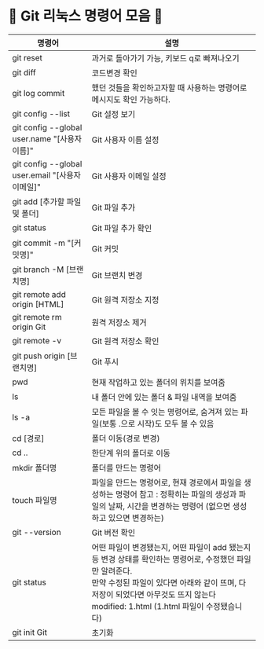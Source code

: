 # 🙉 Git 리눅스 명령어 모음 🙉
|명령어|설명|
|------|---|
|git reset|과거로 돌아가기 가능, 키보드 q로 빠져나오기|
|git diff|코드변경 확인|
|git log	commit|했던 것들을 확인하고자할 때 사용하는 명령어로 메시지도 확인 가능하다.|
|git config --list|Git 설정 보기|
|git config --global user.name "[사용자 이름]"|Git 사용자 이름 설정|
|git config --global user.email "[사용자 이메일]"|Git 사용자 이메일 설정|
|git add [추가할 파일 및 폴더]|Git 파일 추가|
|git status|Git 파일 추가 확인|
|git commit -m "[커밋명]"|Git 커밋|
|git branch -M [브랜치명]|Git 브랜치 변경|
|git remote add origin [HTML]|Git 원격 저장소 지정|
|git remote rm origin	Git|원격 저장소 제거|
|git remote -v|Git 원격 저장소 확인|
|git push origin [브랜치명]|Git 푸시|
|pwd|현재 작업하고 있는 폴더의 위치를 보여줌|
|ls|내 폴더 안에 있는 폴더 & 파일 내역을 보여줌|
|ls -a|모든 파일을 볼 수 잇는 명령어로, 숨겨져 있는 파일(보통 .으로 시작)도 모두 볼 수 있음|
|cd [경로]|폴더 이동(경로 변경)|
|cd ..|한단계 위의 폴더로 이동|
|mkdir 폴더명|폴더를 만드는 명령어|
|touch 파일명|파일을 만드는 명령어로, 현재 경로에서 파일을 생성하는 명령어 참고 : 정확히는 파일의 생성과 파일의 날짜, 시간을 변경하는 명령어 (없으면 생성하고 있으면 변경하는)|
|git --version|Git 버전 확인|
|git status|어떤 파일이 변경됐는지, 어떤 파일이 add 됐는지 등 변경 상태를 확인하는 명령어로, 수정했던 파일만 알려준다.<br/>만약 수정된 파일이 있다면 아래와 같이 뜨며, 다 저장이 되었다면 아무것도 뜨지 않는다<br/>modified: 1.html (1.html 파일이 수정됐습니다)|
|git init	Git|초기화|
